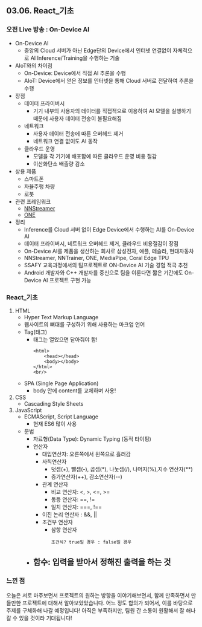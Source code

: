 ## 03.06. React_기초

### 오전 Live 방송 : On-Device AI
- On-Device AI
    - 중앙의 Cloud 서버가 아닌 Edge단의 Device에서 인터넷 연결없이 자체적으로 AI Inference/Training을 수행하는 기술
- AIoT와의 차이점
    - On-Device: Device에서 직접 AI 추론을 수행
    - AIoT: Device에서 얻은 정보를 인터넷을 통해 Cloud 서버로 전달하여 추론을 수행
- 장점
    - 데이터 프라이버시
        - 기기 내부의 사용자의 데이터를 직접적으로 이용하여 AI 모델을 실행하기 때문에 사용자 데이터 전송이 불필요해짐
    - 네트워크
        - 사용자 데이터 전송에 따른 오버헤드 제거
        - 네트워크 연결 없이도 AI 동작
    - 클라우드 운영
        - 모델을 각 기기에 배포함에 따른 클라우드 운영 비용 절감
        - 이산화탄소 배출량 감소
- 상용 제품
    - 스마트폰
    - 자율주행 차량
    - 로봇
- 관련 프레임워크
    - [NNStreamer](https://github.com/nnstreamer)
    - [ONE](https://github.com/Samsung/ONE)
- 정리
    - Inference를 Cloud 서버 없이 Edge Device에서 수행하는 AI를 On-Device AI
    - 데이터 프라이버시, 네트워크 오버헤드 제거, 클라우드 비용절감이 장점
    - On-Device AI를 제품을 생산하는 회사로 삼성전자, 애플, 테슬라, 현대자동차
    - NNStreamer, NNTrainer, ONE, MediaPipe, Coral Edge TPU
    - SSAFY 교육과정에서의 팀프로젝트로  ON-Device AI 기술 경험 적극 추천
    - Android 개발자와 C++ 개발자를 중신으로 팀을 이룬다면 짧은 기간에도 On-Device AI 프로젝트 구현 가능

### React_기초
1. HTML
    - Hyper Text Markup Language
    - 웹사이트의 뼈대를 구성하기 위해 사용하는 마크업 언어
    - Tag(태그)
        - 태그는 열었으면 닫아줘야 함!
            ```
            <html>
                <head></head>
                <body></body>
            </html>
            <br/>
            ```
    - SPA (Single Page Application)
        - body 안에 content를 교체하며 사용!
2. CSS
    - Cascading Style Sheets
3. JavaScript
    - ECMAScript, Script Language
        - 현재 ES6 많이 사용
    - 문법
        - 자료형(Data Type): Dynamic Typing (동적 타이핑)
        - 연산자
            - 대입연산자: 오른쪽에서 왼쪽으로 흘러감
            - 사칙연산자
                - 덧셈(+), 뺄셈(-), 곱셈(*), 나눗셈(/), 나머지(%),지수 연산자(**)
                - 증가연산자(++), 감소연산자(--)
            - 관계 연산자
                - 비교 연산자: <, >, <=, >=
                - 동등 연산자: ==, !=
                - 일치 연산자: ===, !==
            - 이진 논리 연산자 : &&, ||
            - 조건부 연산자
                - 삼항 연산자
                    ```
                    조건식? true일 경우 : false일 경우
                    ```
        - 함수: 입력을 받아서 정해진 출력을 하는 것
            - 

### 느낀 점
 오늘은 서로 마주보면서 프로젝트의 원하는 방향을 이야기해보면서, 함께 만족하면서 만들만한 프로젝트에 대해서 알아보았았습니다. 어느 정도 합의가 되어서, 이를 바탕으로 주제를 구체화해 나갈 예정입니다! 아직은 부족하지만, 팀원 간 소통이 원활해서 잘 해나갈 수 있을 것이라 기대됩니다!